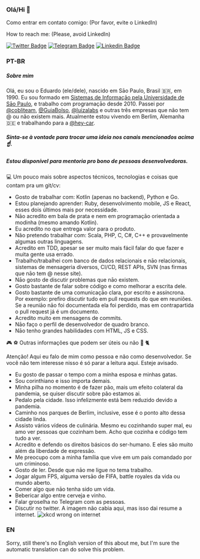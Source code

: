 ### Olá/Hi 👋

Como entrar em contato comigo: 
(Por favor, evite o LinkedIn)

How to reach me: 
(Please, avoid LinkedIn)

[![Twitter Badge](https://img.shields.io/badge/-Twitter-1ca0f1?style=flat-square&labelColor=1ca0f1&logo=twitter&logoColor=white&link=https://twitter.com/lgdbittencourt)](https://twitter.com/eduardompinto)
[![Telegram Badge](https://img.shields.io/badge/-Telegram-1ca0f1?style=flat-square&labelColor=1ca0f1&logo=telegram&logoColor=white&link=https://t.me/eduardompinto)](https://t.me/eduardompinto)
[![Linkedin Badge](https://img.shields.io/badge/-LinkedIn-blue?style=flat-square&logo=Linkedin&logoColor=white&link=https://www.linkedin.com/in/eduardo-martins-pinto-510188a1/)](https://www.linkedin.com/in/eduardo-martins-pinto-510188a1/)

### PT-BR 

##### Sobre mim

Olá, eu sou o Eduardo (ele/dele), nascido em Sāo Paulo, Brasil 🇧🇷, em 1990. 
Eu sou formado em [Sistemas de Informaçāo pela Universidade de Sāo Paulo](https://uspdigital.usp.br/jupiterweb/listarGradeCurricular?codcg=86&codcur=86200&codhab=204&tipo=N), e trabalho com programaçāo desde 2010. 
Passei por [@cobliteam](https://github.com/cobliteam), [@GuiaBolso](https://github.com/GuiaBolso), [@luizalabs](https://github.com/luizalabs) e outras três empresas que não tem @ ou não existem mais.
Atualmente estou vivendo em Berlim, Alemanha 🇩🇪 e trabalhando para a [@hey-car](https://github.com/hey-car).

##### Sinta-se à vontade para trocar uma ideia nos canais mencionados acima ☝️.
##### Estou disponível para mentoria pro bono de pessoas desenvolvedoras.

💻 Um pouco mais sobre aspectos técnicos, tecnologias e coisas que contam pra um git/cv:

- Gosto de trabalhar com: Kotlin (apenas no backend), Python e Go.
- Estou planejando aprender: Ruby, desenvolvimento mobile, JS e React, esses dois últimos mais por necessidade.  
- Nāo acredito em bala de prata e nem em programaçāo orientada a modinha (mesmo amando Kotlin).
- Eu acredito no que entrega valor para o produto.
- Não pretendo trabalhar com: Scala, PHP, C, C#, C++ e provavelmente algumas outras linguagens. 
- Acredito em TDD, apesar se ser muito mais fácil falar do que fazer e muita gente usa errado. 
- Trabalho/trabalhei com banco de dados relacionais e nāo relacionais, sistemas de mensageria diversos, 
CI/CD, REST APIs, SVN (nas firmas que nāo tem @ nesse site). 
- Nāo gosto de discutir problemas que nāo existem. 
- Gosto bastante de falar sobre código e como melhorar a escrita dele. 
- Gosto bastante de uma comunicaçāo clara, por escrito e assíncrona.
Por exemplo: prefiro discutir tudo em pull requests do que em reuniões. 
Se a reuniāo nāo foi documentada ela foi perdido, mas em contrapartida o pull request já é um documento.
- Acredito muito em mensagens de commits. 
- Nāo faço o perfil de desenvolvedor de quadro branco.
- Nāo tenho grandes habilidades com HTML, JS e CSS. 

🎮 ⚽ Outras informações que podem ser úteis ou não 🍞 🐈

Atenção! Aqui eu falo de mim como pessoa e não como desenvolvedor.
Se você não tem interesse nisso é só parar a leitura aqui.
Esteje avisado.

- Eu gosto de passar o tempo com a minha esposa e minhas gatas. 
- Sou corinthiano e isso importa demais.
- Minha pilha no momento é de fazer pão, mais um efeito colateral da pandemia, se quiser discutir sobre pão estamos ai.
- Pedalo pela cidade. Isso infelizmente está bem reduzido devido a pandemia.
- Caminho nos parques de Berlim, inclusive, esse é o ponto alto dessa cidade linda.
- Assisto vários vídeos de culinária. Mesmo eu cozinhando super mal, eu amo ver pessoas que cozinham bem. 
Acho que cozinha e código tem tudo a ver.
- Acredito e defendo os direitos básicos do ser-humano. E eles são muito além da liberdade de expressão.
- Me preocupo com a minha família que vive em um país comandado por um criminoso.
- Gosto de ler. Desde que nāo me ligue no tema trabalho.
- Jogar algum FPS, alguma versāo de FIFA, battle royales da vida ou mundo aberto.
- Comer algo que nāo tenha sido um vida.
- Bebericar algo entre cerveja e vinho.
- Falar groselha no Telegram com as pessoas.
- Discutir no twitter. A imagem não cabia aqui, mas isso dai resume a internet. 
![xkcd wrong on internet](https://imgs.xkcd.com/comics/duty_calls.png)


### EN

Sorry, still there's no English version of this about me, but I'm sure the automatic translation can do solve this problem.
